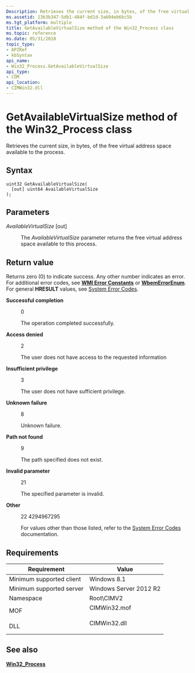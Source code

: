 ```yaml
---
Description: Retrieves the current size, in bytes, of the free virtual address space available to the process.
ms.assetid: 13b3b347-5db1-484f-bd1d-3a604eb6bc5b
ms.tgt_platform: multiple
title: GetAvailableVirtualSize method of the Win32_Process class
ms.topic: reference
ms.date: 05/31/2018
topic_type: 
- APIRef
- kbSyntax
api_name: 
- Win32_Process.GetAvailableVirtualSize
api_type: 
- COM
api_location: 
- CIMWin32.dll
---
```


# GetAvailableVirtualSize method of the Win32\_Process class

Retrieves the current size, in bytes, of the free virtual address space available to the process.

## Syntax


```mof
uint32 GetAvailableVirtualSize(
  [out] uint64 AvailableVirtualSize
);
```



## Parameters

<dl> <dt>

*AvailableVirtualSize* \[out\]
</dt> <dd>

The *AvailableVirtualSize* parameter returns the free virtual address space available to this process.

</dd> </dl>

## Return value

Returns zero (0) to indicate success. Any other number indicates an error. For additional error codes, see [**WMI Error Constants**](/windows/desktop/WmiSdk/wmi-error-constants) or [**WbemErrorEnum**](/windows/desktop/api/wbemdisp/ne-wbemdisp-wbemerrorenum). For general **HRESULT** values, see [System Error Codes](/windows/desktop/Debug/system-error-codes).

<dl> <dt>

**Successful completion**
</dt> <dd>

0

The operation completed successfully.

</dd> <dt>

**Access denied**
</dt> <dd>

2

The user does not have access to the requested information

</dd> <dt>

**Insufficient privilege**
</dt> <dd>

3

The user does not have sufficient privilege.

</dd> <dt>

**Unknown failure**
</dt> <dd>

8

Unknown failure.

</dd> <dt>

**Path not found**
</dt> <dd>

9

The path specified does not exist.

</dd> <dt>

**Invalid parameter**
</dt> <dd>

21

The specified parameter is invalid.

</dd> <dt>

**Other**
</dt> <dd>

22 4294967295

For values other than those listed, refer to the [System Error Codes](/windows/desktop/Debug/system-error-codes) documentation.

</dd> </dl>

## Requirements



| Requirement | Value |
|-------------------------------------|-----------------------------------------------------------------------------------------|
| Minimum supported client<br/> | Windows 8.1<br/>                                                                  |
| Minimum supported server<br/> | Windows Server 2012 R2<br/>                                                       |
| Namespace<br/>                | Root\\CIMV2<br/>                                                                  |
| MOF<br/>                      | <dl> <dt>CIMWin32.mof</dt> </dl> |
| DLL<br/>                      | <dl> <dt>CIMWin32.dll</dt> </dl> |



## See also

<dl> <dt>

[**Win32\_Process**](win32-process.md)
</dt> </dl>

 

